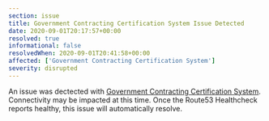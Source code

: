 ```yaml
---
section: issue
title: Government Contracting Certification System Issue Detected
date: 2020-09-01T20:17:57+00:00
resolved: true
informational: false
resolvedWhen: 2020-09-01T20:41:58+00:00
affected: ['Government Contracting Certification System']
severity: disrupted
---
```

An issue was dectected with [Government Contracting Certification System](https://certify.sba.gov).  Connectivity may be impacted at this time.  Once the Route53 Healthcheck reports healthy, this issue will automatically resolve.
